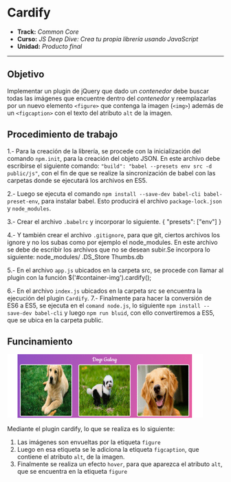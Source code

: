 # Cardify

* **Track:** _Common Core_
* **Curso:** _JS Deep Dive: Crea tu propia librería usando JavaScript_
* **Unidad:** _Producto final_

***
## Objetivo
Implementar un plugin de jQuery que dado un _contenedor_ debe buscar todas las
imágenes que encuentre dentro del _contenedor_ y reemplazarlas por un nuevo
elemento `<figure>` que contenga la imagen (`<img>`) además de un `<figcaption>`
con el texto del atributo `alt` de la imagen.

## Procedimiento de trabajo

1.- Para la creación de la librería, se procede con la inicialización del comando `npm.init`, para la creación del objeto JSON.
    En este archivo debe escribirse el siguiente comando:
    `"build": "babel --presets env src -d public/js"`,
    con el fin de que se realize la sincronización de babel con las carpetas donde se ejecutará los archivos en ES5.

2.- Luego se ejecuta el comando `npm install --save-dev babel-cli babel-preset-env`, para instalar babel.
    Esto producirá el archivo `package-lock.json` y `node_modules`.

3.- Crear el archivo `.babelrc` y incorporar lo siguiente.
    { "presets": ["env"] }

4.- Y también crear el archivo `.gitignore`, para que git, ciertos archivos los ignore y no los subas como por ejemplo el node_modules. En este archivo se debe de escribir los archivos que no se desean subir.Se incorpora lo siguiente:
    node_modules/
    .DS_Store
    Thumbs.db

5.- En el archivo `app.js` ubicados en la carpeta src, se procede con llamar al plugin con la función
    $('#container-img').cardify();

6.- En el archivo `index.js` ubicados en la carpeta src se encuentra la ejecución del plugin `Cardify`.
7.- Finalmente para hacer la conversión de ES6 a ES5, se ejecuta en el `comand node.js`, lo siguiente `npm install --save-dev babel-cli` y luego `npm run bluid`, con ello convertiremos a ES5, que se ubica en la carpeta public.


## Funcinamiento
![GIF](public/assets/imagenes/gif-demo.gif)

Mediante el plugin cardify, lo que se realiza es lo siguiente:

1. Las imágenes son envueltas por la etiqueta `figure`
2. Luego en esa etiqueta se le adiciona la etiqueta `figcaption`, que contiene el atributo `alt`, de la imagen.
3. Finalmente se realiza un efecto `hover`, para que aparezca el atributo `alt`, que se encuentra en la etiqueta `figure`


